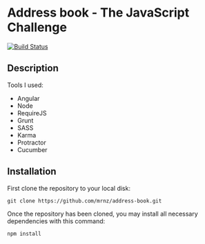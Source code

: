 
# Address book - The JavaScript Challenge
[![Build Status](https://img.shields.io/travis/mrnz/address-book.svg?maxAge=1&style=flat-square)](https://api.travis-ci.org/mrnz/address-book.svg?branch=master)

## Description

Tools I used: 

* Angular
* Node
* RequireJS
* Grunt
* SASS
* Karma
* Protractor
* Cucumber

## Installation

First clone the repository to your local disk:

```git clone https://github.com/mrnz/address-book.git```

Once the repository has been cloned, you may install all necessary dependencies with this command:

``` npm install ```